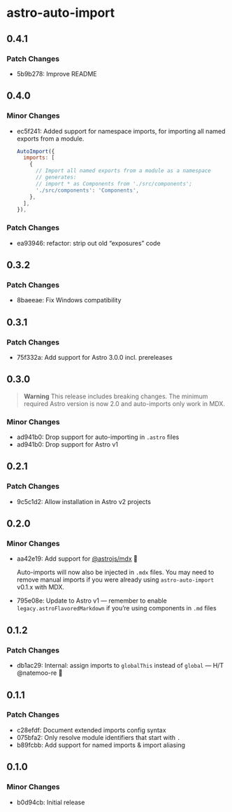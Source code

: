 # astro-auto-import

## 0.4.1

### Patch Changes

- 5b9b278: Improve README

## 0.4.0

### Minor Changes

- ec5f241: Added support for namespace imports, for importing all named exports from a module.

  ```js
  AutoImport({
    imports: [
      {
        // Import all named exports from a module as a namespace
        // generates:
        // import * as Components from './src/components';
        './src/components': 'Components',
      },
    ],
  }),
  ```

### Patch Changes

- ea93946: refactor: strip out old “exposures” code

## 0.3.2

### Patch Changes

- 8baeeae: Fix Windows compatibility

## 0.3.1

### Patch Changes

- 75f332a: Add support for Astro 3.0.0 incl. prereleases

## 0.3.0

> **Warning**
> This release includes breaking changes.
> The minimum required Astro version is now 2.0 and auto-imports only work in MDX.

### Minor Changes

- ad941b0: Drop support for auto-importing in `.astro` files
- ad941b0: Drop support for Astro v1

## 0.2.1

### Patch Changes

- 9c5c1d2: Allow installation in Astro v2 projects

## 0.2.0

### Minor Changes

- aa42e19: Add support for [@astrojs/mdx](https://docs.astro.build/en/guides/integrations-guide/mdx/) 🎉

  Auto-imports will now also be injected in `.mdx` files. You may need to remove manual imports if you were already using `astro-auto-import` v0.1.x with MDX.

- 795e08e: Update to Astro v1 — remember to enable `legacy.astroFlavoredMarkdown` if you’re using components in `.md` files

## 0.1.2

### Patch Changes

- db1ac29: Internal: assign imports to `globalThis` instead of `global` — H/T @natemoo-re 🙌

## 0.1.1

### Patch Changes

- c28efdf: Document extended imports config syntax
- 075bfa2: Only resolve module identifiers that start with `.`
- b89fcbb: Add support for named imports & import aliasing

## 0.1.0

### Minor Changes

- b0d94cb: Initial release
